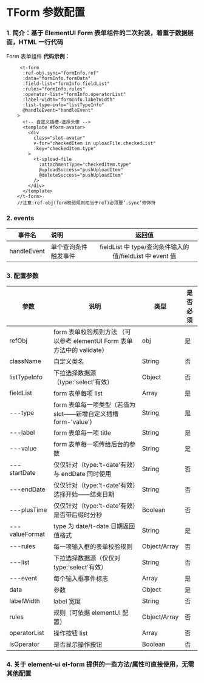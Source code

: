 # TForm 参数配置

### 1. 简介：基于 ElementUI Form 表单组件的二次封装，着重于数据层面，HTML 一行代码

Form 表单组件
**代码示例：**
```
     <t-form
      :ref-obj.sync="formInfo.ref"
      :data="formInfo.formData"
      :field-list="formInfo.fieldList"
      :rules="formInfo.rules"
      :operator-list="formInfo.operatorList"
      :label-width="formInfo.labelWidth"
      :list-type-info="listTypeInfo"
      @handleEvent="handleEvent"
    >
      <!-- 自定义插槽-选择头像 -->
      <template #form-avatar>
        <div
          class="slot-avatar"
          v-for="checkedItem in uploadFile.checkedList"
          :key="checkedItem.type"
        >
          <t-upload-file
            :attachmentType="checkedItem.type"
            @uploadSuccess="pushUploadItem"
            @deleteSuccess="pushUploadItem"
          />
        </div>
      </template>
    </t-form>
    //注意:ref-obj(form校验规则相当于ref)必须要‘.sync’修饰符
```

### 2. events

|   事件名    | 说明                 |                          返回值                          |
| :---------: | :------------------- | :------------------------------------------------------: |
| handleEvent | 单个查询条件触发事件 | fieldList 中 type/查询条件输入的值/fieldList 中 event 值 |

### 3. 配置参数

| 参数           | 说明                                                                    | 类型         | 是否必须 |
| -------------- | ----------------------------------------------------------------------- | ------------ | -------- |
| refObj         | form 表单校验规则方法 （可以参考 elementUI Form 表单方法中的 validate） | obj          | 是       |
| className      | 自定义类名                                                              | String       | 否       |
| listTypeInfo   | 下拉选择数据源（type:'select'有效）                                     | Object       | 否       |
| fieldList      | form 表单每项 list                                                      | Array        | 是       |
| ---type        | form 表单每一项类型（若值为 slot——新增自定义插槽 form-'value')          | String       | 是       |
| ---label       | form 表单每一项 title                                                   | String       | 是       |
| ---value       | form 表单每一项传给后台的参数                                           | String       | 是       |
| ---startDate   | 仅仅针对（type:'t-date'有效）与 endDate 同时使用                        | String       | 否       |
| ---endDate     | 仅仅针对（type:'t-date'有效）选择开始——结束日期                         | String       | 否       |
| ---plusTime    | 仅仅针对（type:'t-date'有效）是否带后缀时分秒                           | Boolean      | 否       |
| ---valueFormat | type 为 date/t-date 日期返回值格式                                      | String       | 是       |
| ---rules       | 每一项输入框的表单校验规则                                              | Object/Array | 否       |
| ---list        | 下拉选择数据源（仅仅对 type:'select'有效）                              | String       | 否       |
| ---event       | 每个输入框事件标志                                                      | Array        | 是       |
| data       | 参数                                                                    | Object       | 是       |
| labelWidth     | label 宽度                                                              | String       | 否       |
| rules          | 规则（可依据 elementUI 配置）                                           | Object/Array | 否       |
| operatorList   | 操作按钮 list                                                           | Array        | 否       |
| isOperator     | 是否显示操作按钮                                                        | Boolean      | 否       |

### 4. 关于 element-ui el-form 提供的一些方法/属性可直接使用，无需其他配置
